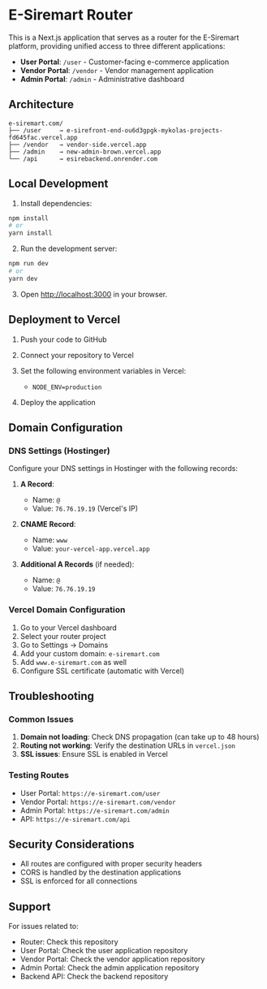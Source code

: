 # E-Siremart Router

This is a Next.js application that serves as a router for the E-Siremart platform, providing unified access to three different applications:

- **User Portal**: `/user` - Customer-facing e-commerce application
- **Vendor Portal**: `/vendor` - Vendor management application  
- **Admin Portal**: `/admin` - Administrative dashboard

## Architecture

```
e-siremart.com/
├── /user     → e-sirefront-end-ou6d3gpgk-mykolas-projects-fd645fac.vercel.app
├── /vendor   → vendor-side.vercel.app
├── /admin    → new-admin-brown.vercel.app
└── /api      → esirebackend.onrender.com
```

## Local Development

1. Install dependencies:
```bash
npm install
# or
yarn install
```

2. Run the development server:
```bash
npm run dev
# or
yarn dev
```

3. Open [http://localhost:3000](http://localhost:3000) in your browser.

## Deployment to Vercel

1. Push your code to GitHub
2. Connect your repository to Vercel
3. Set the following environment variables in Vercel:
   - `NODE_ENV=production`

4. Deploy the application

## Domain Configuration

### DNS Settings (Hostinger)

Configure your DNS settings in Hostinger with the following records:

1. **A Record**:
   - Name: `@`
   - Value: `76.76.19.19` (Vercel's IP)

2. **CNAME Record**:
   - Name: `www`
   - Value: `your-vercel-app.vercel.app`

3. **Additional A Records** (if needed):
   - Name: `@`
   - Value: `76.76.19.19`

### Vercel Domain Configuration

1. Go to your Vercel dashboard
2. Select your router project
3. Go to Settings → Domains
4. Add your custom domain: `e-siremart.com`
5. Add `www.e-siremart.com` as well
6. Configure SSL certificate (automatic with Vercel)

## Troubleshooting

### Common Issues

1. **Domain not loading**: Check DNS propagation (can take up to 48 hours)
2. **Routing not working**: Verify the destination URLs in `vercel.json`
3. **SSL issues**: Ensure SSL is enabled in Vercel

### Testing Routes

- User Portal: `https://e-siremart.com/user`
- Vendor Portal: `https://e-siremart.com/vendor`
- Admin Portal: `https://e-siremart.com/admin`
- API: `https://e-siremart.com/api`

## Security Considerations

- All routes are configured with proper security headers
- CORS is handled by the destination applications
- SSL is enforced for all connections

## Support

For issues related to:
- Router: Check this repository
- User Portal: Check the user application repository
- Vendor Portal: Check the vendor application repository
- Admin Portal: Check the admin application repository
- Backend API: Check the backend repository
